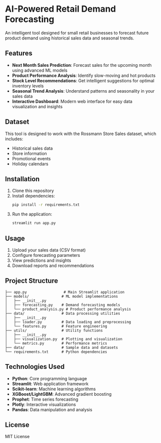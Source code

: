 # AI-Powered Retail Demand Forecasting

An intelligent tool designed for small retail businesses to forecast future product demand using historical sales data and seasonal trends.

## Features

- **Next Month Sales Prediction**: Forecast sales for the upcoming month using advanced ML models
- **Product Performance Analysis**: Identify slow-moving and hot products
- **Stock Level Recommendations**: Get intelligent suggestions for optimal inventory levels
- **Seasonal Trend Analysis**: Understand patterns and seasonality in your sales data
- **Interactive Dashboard**: Modern web interface for easy data visualization and insights

## Dataset

This tool is designed to work with the Rossmann Store Sales dataset, which includes:
- Historical sales data
- Store information
- Promotional events
- Holiday calendars

## Installation

1. Clone this repository
2. Install dependencies:
   ```bash
   pip install -r requirements.txt
   ```
3. Run the application:
   ```bash
   streamlit run app.py
   ```

## Usage

1. Upload your sales data (CSV format)
2. Configure forecasting parameters
3. View predictions and insights
4. Download reports and recommendations

## Project Structure

```
├── app.py                 # Main Streamlit application
├── models/               # ML model implementations
│   ├── __init__.py
│   ├── forecasting.py    # Demand forecasting models
│   └── product_analysis.py # Product performance analysis
├── data/                 # Data processing utilities
│   ├── __init__.py
│   ├── loader.py         # Data loading and preprocessing
│   └── features.py       # Feature engineering
├── utils/                # Utility functions
│   ├── __init__.py
│   ├── visualization.py  # Plotting and visualization
│   └── metrics.py        # Performance metrics
├── data/                 # Sample data and datasets
└── requirements.txt      # Python dependencies
```

## Technologies Used

- **Python**: Core programming language
- **Streamlit**: Web application framework
- **Scikit-learn**: Machine learning algorithms
- **XGBoost/LightGBM**: Advanced gradient boosting
- **Prophet**: Time series forecasting
- **Plotly**: Interactive visualizations
- **Pandas**: Data manipulation and analysis

## License

MIT License 